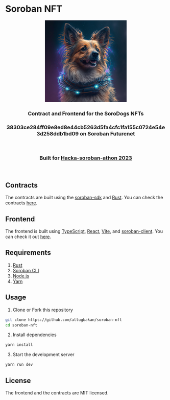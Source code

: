 # Soroban NFT

<div align="center">
    <a href="https://sorodogs.surge.sh">
        <img src="https://raw.githubusercontent.com/altugbakan/soroban-nft/main/public/images/bacon.png" alt="Visitor NFTs" width=256px>
    </a>
    <h3>Contract and Frontend for the SoroDogs NFTs<h3>
    <h3>38303ce284ff09e8ed8e44cb5263d5fa4cfc1fa155c0724e54e3d258ddb1bd09 on Soroban Futurenet</h3>
    <br />
    <h3>Built for <a href="https://hacka-soroban-athon.devpost.com/?ref_feature=challenge&ref_medium=homepage-recommended-hackathons">Hacka-soroban-athon 2023</a></h3>
</div>
<br />

## Contracts

The contracts are built using the [soroban-sdk](https://github.com/stellar/rs-soroban-sdk) and [Rust](https://www.rust-lang.org/). You can check the contracts [here](./contracts/).

## Frontend

The frontend is built using [TypeScript](https://www.typescriptlang.org/), [React](https://reactjs.org/), [Vite](https://vitejs.dev/), and [soroban-client](https://github.com/stellar/js-soroban-client). You can check it out [here](./src/).

## Requirements

1. [Rust](https://www.rust-lang.org/)
2. [Soroban CLI](https://soroban.stellar.org/docs/getting-started/setup)
3. [Node.js](https://nodejs.org/en/)
4. [Yarn](https://yarnpkg.com/)

## Usage

1. Clone or Fork this repository

```bash
git clone https://github.com/altugbakan/soroban-nft
cd soroban-nft
```

2. Install dependencies

```bash
yarn install
```

3. Start the development server

```bash
yarn run dev
```

## License

The frontend and the contracts are MIT licensed.
